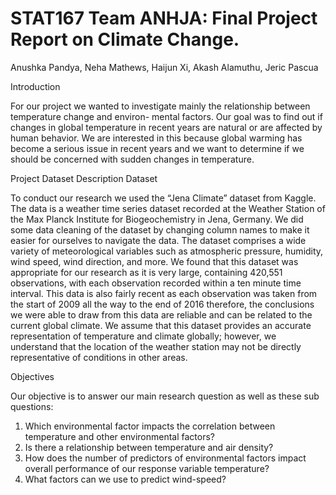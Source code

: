 # STAT167 Team ANHJA: Final Project Report on Climate Change.
Anushka Pandya, Neha Mathews, Haijun Xi, Akash Alamuthu, Jeric Pascua

Introduction

For our project we wanted to investigate mainly the relationship between temperature change and environ- mental factors. Our goal was to find out if changes in global temperature in recent years are natural or are affected by human behavior. We are interested in this because global warming has become a serious issue in recent years and we want to determine if we should be concerned with sudden changes in temperature.

Project Dataset Description Dataset

To conduct our research we used the “Jena Climate” dataset from Kaggle. The data is a weather time series dataset recorded at the Weather Station of the Max Planck Institute for Biogeochemistry in Jena, Germany. We did some data cleaning of the dataset by changing column names to make it easier for ourselves to navigate the data. The dataset comprises a wide variety of meteorological variables such as atmospheric pressure, humidity, wind speed, wind direction, and more. We found that this dataset was appropriate for our research as it is very large, containing 420,551 observations, with each observation recorded within a ten minute time interval. This data is also fairly recent as each observation was taken from the start of 2009 all the way to the end of 2016 therefore, the conclusions we were able to draw from this data are reliable and can be related to the current global climate. We assume that this dataset provides an accurate representation of temperature and climate globally; however, we understand that the location of the weather station may not be directly representative of conditions in other areas.

Objectives

Our objective is to answer our main research question as well as these sub questions:
1. Which environmental factor impacts the correlation between temperature and other environmental factors?
2. Is there a relationship between temperature and air density?
3. How does the number of predictors of environmental factors impact overall performance of our response variable temperature?
4. What factors can we use to predict wind-speed?
